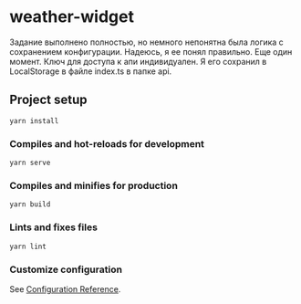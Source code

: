 # weather-widget

Задание выполнено полностью, но немного непонятна была логика с сохранением конфигурации. Надеюсь, я ее понял правильно.
Еще один момент. Ключ для доступа к апи индивидуален. Я его сохранил в LocalStorage в файле index.ts в папке api. 

## Project setup
```
yarn install
```

### Compiles and hot-reloads for development
```
yarn serve
```

### Compiles and minifies for production
```
yarn build
```

### Lints and fixes files
```
yarn lint
```

### Customize configuration
See [Configuration Reference](https://cli.vuejs.org/config/).
